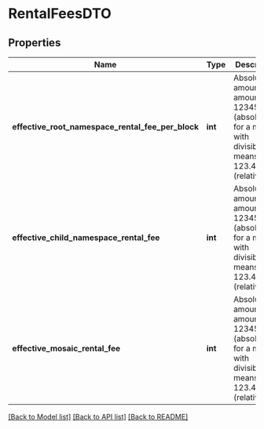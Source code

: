 # RentalFeesDTO

## Properties
Name | Type | Description | Notes
------------ | ------------- | ------------- | -------------
**effective_root_namespace_rental_fee_per_block** | **int** | Absolute amount. An amount of 123456789 (absolute) for a mosaic with divisibility 6 means 123.456789 (relative). | 
**effective_child_namespace_rental_fee** | **int** | Absolute amount. An amount of 123456789 (absolute) for a mosaic with divisibility 6 means 123.456789 (relative). | 
**effective_mosaic_rental_fee** | **int** | Absolute amount. An amount of 123456789 (absolute) for a mosaic with divisibility 6 means 123.456789 (relative). | 

[[Back to Model list]](../README.md#documentation-for-models) [[Back to API list]](../README.md#documentation-for-api-endpoints) [[Back to README]](../README.md)


